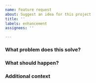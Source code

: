 ```yaml
---
name: Feature request
about: Suggest an idea for this project
title: ''
labels: enhancement
assignees: ''

---
```


### What problem does this solve?

### What should happen?

### Additional context
